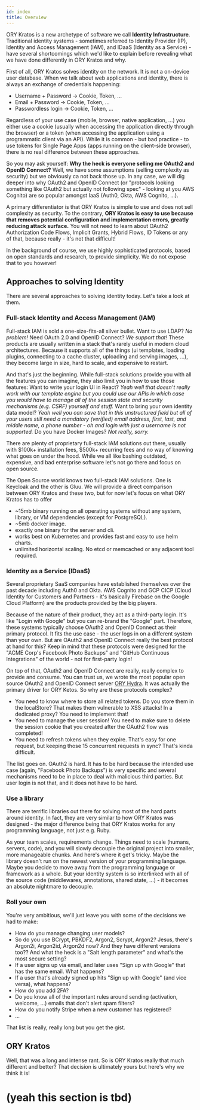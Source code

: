 ```yaml
---
id: index
title: Overview
---
```


ORY Kratos is a new archetype of software we call **Identity Infrastructure**. Traditional identity systems - sometimes
referred to Identity Provider (IP), Identity and Access Management (IAM), and IDaaS (Identity as a Service) - have
several shortcomings which we'd like to explain before revealing what we have done differently in ORY Kratos and why.

First of all, ORY Kratos solves identity on the network. It is not a on-device user database. When we talk
about web applications and identity, there is always an exchange of credentials happening:

- Username + Password -> Cookie, Token, ...
- Email + Password -> Cookie, Token, ...
- Passwordless login -> Cookie, Token, ...

Regardless of your use case (mobile, browser, native application, ...) you either use a cookie (usually when accessing
the application directly through the browser) or a token (when accessing the application using a programmatic client
via an API). While it is common - but bad practice - to use tokens for Single Page Apps (apps running on the client-side
browser), there is no real difference between these approaches.

So you may ask yourself: **Why the heck is everyone selling me OAuth2 and OpenID Connect?** Well, we have some assumptions
(selling complexity as security) but we obviously ca not back those up. In any case, we will dig deeper into why OAuth2
and OpenID Connect (or "protocols looking something like OAuth2 but actually not following spec" - looking at you AWS Cognito)
are so popular amongst IaaS (Auth0, Okta, AWS Cognito, ...).

A primary differentiator is that ORY Kratos is simple to use and does not sell complexity as security. To the contrary,
**ORY Kratos is easy to use because that removes potential configuration and implementation errors, greatly reducing
attack surface.** You will not need to learn about OAuth2 Authorization Code Flows, Implicit Grants, Hybrid Flows,
ID Tokens or any of that, because really - it's not that difficult!

In the background of course, we use highly sophisticated protocols, based on open standards and research, to provide
simplicity. We do not expose that to you however!

## Approaches to solving Identity

There are several approaches to solving identity today. Let's take a look at them.

### Full-stack Identity and Access Management (IAM)

Full-stack IAM is sold a one-size-fits-all silver bullet. Want to use LDAP? *No problem!* Need OAuth 2.0 and OpenID
Connect? *We support that!* These products are usually written in a stack that's rarely useful in modern cloud
architectures. Because it supports all of the things (ui templates, loading plugins, connecting to a cache cluster,
uploading and serving images, ...), they become large in size, hard to scale, and expensive to restart.

And that's just the beginning. While full-stack solutions provide you with all the features you can imagine, they
also limit you in how to use those features: Want to write your login UI in React? *Yeah well that doesn't really work
with our template engine but you could use our APIs in which case you would have to manage all of the session state
and security mechanisms (e.g. CSRF) yourself and stuff.* Want to bring your own identity data model? *Yeah well you
can save that in this unstructured field but all of your users still need a mandatory (verified) email address,
first, last, and middle name, a phone number - oh and login with just a username is not supported.* Do you
have Docker Images? *Not really, sorry.*

There are plenty of proprietary full-stack IAM solutions out there, usually with $100k+ installation fees, $500k+
recurring fees and no way of knowing what goes on under the hood. While we all like bashing outdated, expensive,
and bad enterprise software let's not go there and focus on open source.

The Open Source world knows two full-stack IAM solutions. One is Keycloak and the other is Gluu. We will provide
a direct comparison between ORY Kratos and these two, but for now let's focus on what ORY Kratos has to offer 

- ~15mb binary running on all operating systems without any system, library, or VM dependencies (except for PostgreSQL).
- ~5mb docker image.
- exactly one binary for the server and cli.
- works best on Kubernetes and provides fast and easy to use helm charts.
- unlimited horizontal scaling. No etcd or memcached or any adjacent tool required.

### Identity as a Service (IDaaS)

Several proprietary SaaS companies have established themselves over the past decade including Auth0 and Okta.
AWS Cognito and GCP CICP (Cloud Identity for Customers and Partners - it's basically Firebase on the Google Cloud Platform)
are the products provided by the big players.

Because of the nature of their product, they act as a third-party login. It's like "Login with Google" but you can
re-brand the "Google" part. Therefore, these systems typically choose OAuth2 and OpenID Connect as their primary
protocol. It fits the use case - the user logs in on a different system than your own. But are OAuth2 and OpenID Connect
really the best protocol at hand for this? Keep in mind that these protocols were designed for the "ACME Corp's Facebook
Photo Backups" and "GitHub Continuous Integrations" of the world - not for first-party login!

On top of that, OAuth2 and OpenID Connect are really, really complex to provide and consume. You can trust us, we wrote
the most popular open source OAuth2 and OpenID Connect server [ORY Hydra](https://github.com/ory/hydra). It was
actually the primary driver for ORY Ketos. So why are these protocols complex?

- You need to know where to store all related tokens. Do you store them in the localStore? That makes them
vulnerable to XSS attacks! In a dedicated proxy? You need to implement that!
- You need to manage the user session! You need to make sure to delete the session cookie that you created
after the OAuth2 flow was completed!
- You need to refresh tokens when they expire. That's easy for one request, but keeping those 15 concurrent
requests in sync? That's kinda difficult.

The list goes on. OAuth2 is hard. It has to be hard because the intended use case (again, "Facebook Photo Backups") is
very specific and several mechanisms need to be in place to deal with malicious third parties. But user login is not that,
and it does not have to be hard.

### Use a library

There are terrific libraries out there for solving most of the hard parts around identity. In fact, they are very similar
to how ORY Kratos was designed - the major difference being that ORY Kratos works for any programming language, not just
e.g. Ruby.

As your team scales, requirements change. Things need to scale (humans, servers, code), and you will slowly decouple
the original project into smaller, more manageable chunks. And here's where it get's tricky. Maybe the library
doesn't run on the newest version of your programming language. Maybe you decide to move away from the programming language
or framework as a whole. But your identity system is so interlinked with all of the source code (middlewares, annotations,
shared state, ...) - it becomes an absolute nightmare to decouple.

### Roll your own

You're very ambitious, we'll just leave you with some of the decisions we had to make:

- How do you manage changing user models?
- So do you use BCrypt, PBKDF2, Argon2, Scrypt, Argon2? Jesus, there's Argon2i, Argon2id, Argon2d now? And they
have different versions too?? And what the heck is a "Salt length parameter" and what's the most secure setting?
- If a user signs up via email, and later uses "Sign up with Google" that has the same email. What happens?
- If a user that's already signed up hits "Sign up with Google" (and vice versa), what happens?
- How do you add 2FA?
- Do you know all of the important rules around sending (activation, welcome, ...) emails that don't alert spam filters?
- How do you notify Stripe when a new customer has registered?
- ...

That list is really, really long but you get the gist.

## ORY Kratos

Well, that was a long and intense rant. So is ORY Kratos really that much different and better? That decision is ultimately
yours but here's why we think it is!

# (yeah this section is tbd)